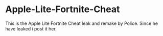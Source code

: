 # Apple-Lite-Fortnite-Cheat
This is the Apple Lite Fortnite Cheat leak and remake by Police. Since he have leaked i post it her.















